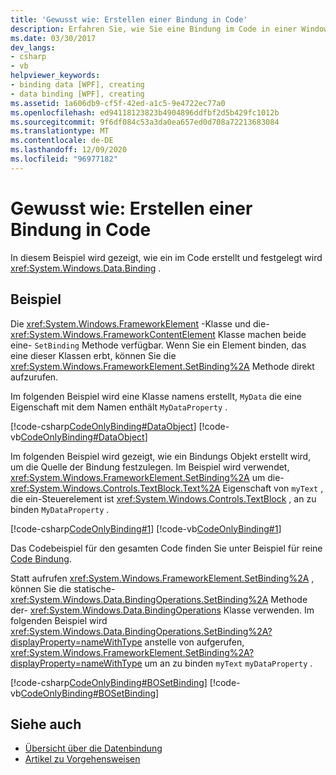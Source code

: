 ```yaml
---
title: 'Gewusst wie: Erstellen einer Bindung in Code'
description: Erfahren Sie, wie Sie eine Bindung im Code in einer Windows Presentation Foundation Anwendung erstellen, indem Sie die SetBinding-Methode direkt aufrufen.
ms.date: 03/30/2017
dev_langs:
- csharp
- vb
helpviewer_keywords:
- binding data [WPF], creating
- data binding [WPF], creating
ms.assetid: 1a606db9-cf5f-42ed-a1c5-9e4722ec77a0
ms.openlocfilehash: ed94118123823b4904896ddfbf2d5b429fc1012b
ms.sourcegitcommit: 9f6df084c53a3da0ea657ed0d708a72213683084
ms.translationtype: MT
ms.contentlocale: de-DE
ms.lasthandoff: 12/09/2020
ms.locfileid: "96977182"
---
```

# <a name="how-to-create-a-binding-in-code"></a>Gewusst wie: Erstellen einer Bindung in Code

In diesem Beispiel wird gezeigt, wie ein im Code erstellt und festgelegt wird <xref:System.Windows.Data.Binding> .  
  
## <a name="example"></a>Beispiel  

 Die <xref:System.Windows.FrameworkElement> -Klasse und die- <xref:System.Windows.FrameworkContentElement> Klasse machen beide eine- `SetBinding` Methode verfügbar. Wenn Sie ein Element binden, das eine dieser Klassen erbt, können Sie die <xref:System.Windows.FrameworkElement.SetBinding%2A> Methode direkt aufzurufen.  
  
 Im folgenden Beispiel wird eine Klasse namens erstellt, `MyData` die eine Eigenschaft mit dem Namen enthält `MyDataProperty` .  
  
 [!code-csharp[CodeOnlyBinding#DataObject](~/samples/snippets/csharp/VS_Snippets_Wpf/CodeOnlyBinding/CSharp/MyData.cs#dataobject)]
 [!code-vb[CodeOnlyBinding#DataObject](~/samples/snippets/visualbasic/VS_Snippets_Wpf/CodeOnlyBinding/VisualBasic/MyData.vb#dataobject)]  
  
 Im folgenden Beispiel wird gezeigt, wie ein Bindungs Objekt erstellt wird, um die Quelle der Bindung festzulegen.  Im Beispiel wird verwendet, <xref:System.Windows.FrameworkElement.SetBinding%2A> um die- <xref:System.Windows.Controls.TextBlock.Text%2A> Eigenschaft von `myText` , die ein-Steuerelement ist <xref:System.Windows.Controls.TextBlock> , an zu binden `MyDataProperty` .  
  
 [!code-csharp[CodeOnlyBinding#1](~/samples/snippets/csharp/VS_Snippets_Wpf/CodeOnlyBinding/CSharp/binding.cs#1)]
 [!code-vb[CodeOnlyBinding#1](~/samples/snippets/visualbasic/VS_Snippets_Wpf/CodeOnlyBinding/VisualBasic/App.vb#1)]  
  
 Das Codebeispiel für den gesamten Code finden Sie unter Beispiel für reine [Code Bindung](/previous-versions/dotnet/netframework-3.5/ms771500(v=vs.90)).  
  
 Statt aufrufen <xref:System.Windows.FrameworkElement.SetBinding%2A> , können Sie die statische- <xref:System.Windows.Data.BindingOperations.SetBinding%2A> Methode der- <xref:System.Windows.Data.BindingOperations> Klasse verwenden. Im folgenden Beispiel wird <xref:System.Windows.Data.BindingOperations.SetBinding%2A?displayProperty=nameWithType> anstelle von aufgerufen, <xref:System.Windows.FrameworkElement.SetBinding%2A?displayProperty=nameWithType> um an zu binden `myText` `myDataProperty` .  
  
 [!code-csharp[CodeOnlyBinding#BOSetBinding](~/samples/snippets/csharp/VS_Snippets_Wpf/CodeOnlyBinding/CSharp/binding.cs#bosetbinding)]
 [!code-vb[CodeOnlyBinding#BOSetBinding](~/samples/snippets/visualbasic/VS_Snippets_Wpf/CodeOnlyBinding/VisualBasic/App.vb#bosetbinding)]  
  
## <a name="see-also"></a>Siehe auch

- [Übersicht über die Datenbindung](/dotnet/desktop-wpf/data/data-binding-overview)
- [Artikel zu Vorgehensweisen](data-binding-how-to-topics.md)
